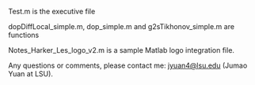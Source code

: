 Test.m is the executive file 

dopDiffLocal_simple.m, dop_simple.m and g2sTikhonov_simple.m are functions

Notes_Harker_Les_logo_v2.m is a sample Matlab logo integration file.

Any questions or comments, please contact me: jyuan4@lsu.edu (Jumao Yuan at LSU).